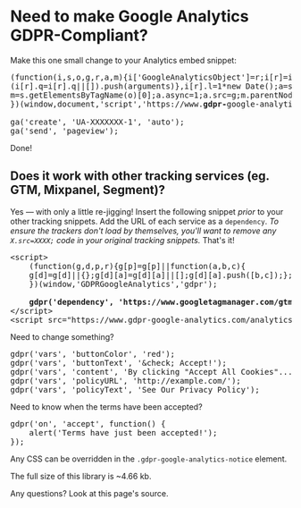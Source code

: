 <h1>Need to make Google Analytics GDPR-Compliant?</h1>

<p>Make this one small change to your Analytics embed snippet:</p>

<pre>(function(i,s,o,g,r,a,m){i['GoogleAnalyticsObject']=r;i[r]=i[r]||function(){
(i[r].q=i[r].q||[]).push(arguments)},i[r].l=1*new Date();a=s.createElement(o),
m=s.getElementsByTagName(o)[0];a.async=1;a.src=g;m.parentNode.insertBefore(a,m)
})(window,document,'script','https://www.<strong>gdpr-</strong>google-analytics.com/analytics.js','ga');

ga('create', 'UA-XXXXXXX-1', 'auto');
ga('send', 'pageview');</pre>

<p>Done!</p>

<h2>Does it work with other tracking services (eg. GTM, Mixpanel, Segment)?</h2>

<p>
    Yes &mdash; with only a little re-jigging! Insert the following snippet <em>prior</em> to your other tracking snippets. Add the URL of each service as a <code>dependency</code>.
    <em>To ensure the trackers don't load by themselves, you'll want to remove any <code>X.src=XXXX;</code> code in your original tracking snippets.</em> That's it!
</p>

<pre>&lt;script&gt;
    (function(g,d,p,r){g[p]=g[p]||function(a,b,c){
    g[d]=g[d]||{};g[d][a]=g[d][a]||[];g[d][a].push([b,c]);};
    })(window,'GDPRGoogleAnalytics','gdpr');

    <strong>gdpr('dependency', 'https://www.googletagmanager.com/gtm.js?id=XXXXXXXX');</strong>
&lt;/script&gt;
&lt;script src="https://www.gdpr-google-analytics.com/analytics.js"&gt;&lt;/script&gt;</pre>

<p>Need to change something?</p>

<pre>gdpr('vars', 'buttonColor', 'red');
gdpr('vars', 'buttonText', '&amp;check; Accept!');
gdpr('vars', 'content', 'By clicking "Accept All Cookies"...');
gdpr('vars', 'policyURL', 'http://example.com/');
gdpr('vars', 'policyText', 'See Our Privacy Policy');</pre>

<p>Need to know when the terms have been accepted?</p>

<pre>gdpr('on', 'accept', function() {
    alert('Terms have just been accepted!');
});</pre>

<p>Any CSS can be overridden in the <code>.gdpr-google-analytics-notice</code> element.</p>

<p>The full size of this library is ~4.66 kb.</p>

<p>Any questions? Look at this page's source.</p>
